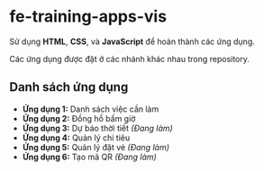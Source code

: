 # fe-training-apps-vis

Sử dụng **HTML**, **CSS**, và **JavaScript** để hoàn thành các ứng dụng.

Các ứng dụng được đặt ở các nhánh khác nhau trong repository.

## Danh sách ứng dụng

- **Ứng dụng 1:** Danh sách việc cần làm  
- **Ứng dụng 2:** Đồng hồ bấm giờ  
- **Ứng dụng 3:** Dự báo thời tiết _(Đang làm)_  
- **Ứng dụng 4:** Quản lý chi tiêu
- **Ứng dụng 5:** Quản lý đặt vé _(Đang làm)_  
- **Ứng dụng 6:** Tạo mã QR _(Đang làm)_